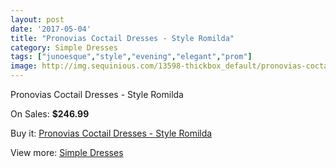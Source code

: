 ```yaml
---
layout: post
date: '2017-05-04'
title: "Pronovias Coctail Dresses - Style Romilda"
category: Simple Dresses
tags: ["junoesque","style","evening","elegant","prom"]
image: http://img.sequinious.com/13598-thickbox_default/pronovias-coctail-dresses-style-romilda.jpg
---
```

Pronovias Coctail Dresses - Style Romilda

On Sales: **$246.99**
<a href="https://www.sequinious.com/simple-dresses/6429-pronovias-coctail-dresses-style-romilda.html"><amp-img layout="responsive" width="600" height="600" src="//img.sequinious.com/13598-thickbox_default/pronovias-coctail-dresses-style-romilda.jpg" alt="Pronovias Coctail Dresses - Style Romilda 0" /></a>

Buy it: [Pronovias Coctail Dresses - Style Romilda](https://www.sequinious.com/simple-dresses/6429-pronovias-coctail-dresses-style-romilda.html "Pronovias Coctail Dresses - Style Romilda")

View more: [Simple Dresses](https://www.sequinious.com/5-simple-dresses "Simple Dresses")